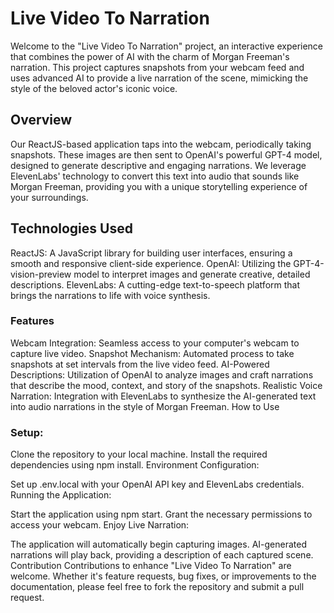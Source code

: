 # Live Video To Narration
Welcome to the "Live Video To Narration" project, an interactive experience that combines the power of AI with the charm of Morgan Freeman's narration. This project captures snapshots from your webcam feed and uses advanced AI to provide a live narration of the scene, mimicking the style of the beloved actor's iconic voice.

## Overview
Our ReactJS-based application taps into the webcam, periodically taking snapshots. These images are then sent to OpenAI's powerful GPT-4 model, designed to generate descriptive and engaging narrations. We leverage ElevenLabs' technology to convert this text into audio that sounds like Morgan Freeman, providing you with a unique storytelling experience of your surroundings.

## Technologies Used
ReactJS: A JavaScript library for building user interfaces, ensuring a smooth and responsive client-side experience.
OpenAI: Utilizing the GPT-4-vision-preview model to interpret images and generate creative, detailed descriptions.
ElevenLabs: A cutting-edge text-to-speech platform that brings the narrations to life with voice synthesis.

### Features
Webcam Integration: Seamless access to your computer's webcam to capture live video.
Snapshot Mechanism: Automated process to take snapshots at set intervals from the live video feed.
AI-Powered Descriptions: Utilization of OpenAI to analyze images and craft narrations that describe the mood, context, and story of the snapshots.
Realistic Voice Narration: Integration with ElevenLabs to synthesize the AI-generated text into audio narrations in the style of Morgan Freeman.
How to Use

### Setup:
Clone the repository to your local machine.
Install the required dependencies using npm install.
Environment Configuration:

Set up .env.local with your OpenAI API key and ElevenLabs credentials.
Running the Application:

Start the application using npm start.
Grant the necessary permissions to access your webcam.
Enjoy Live Narration:

The application will automatically begin capturing images.
AI-generated narrations will play back, providing a description of each captured scene.
Contribution
Contributions to enhance "Live Video To Narration" are welcome. Whether it's feature requests, bug fixes, or improvements to the documentation, please feel free to fork the repository and submit a pull request.
